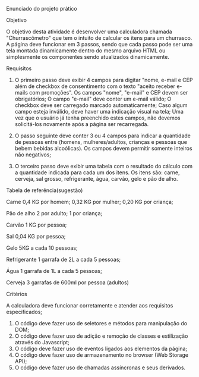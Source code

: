 Enunciado do projeto prático

Objetivo

O objetivo desta atividade é desenvolver uma calculadora chamada "Churrascômetro" que tem o intuito de calcular os itens para um churrasco. A página deve funcionar em 3 passos, sendo que cada passo pode ser uma tela montada dinamicamente dentro do mesmo arquivo HTML ou simplesmente os componentes sendo atualizados dinamicamente.

Requisitos

1. O primeiro passo deve exibir 4 campos para digitar "nome, e-mail e CEP além de checkbox de consentimento com o texto "aceito receber e-mails com promoções".
   Os campos "nome", "e-mail" e CEP devem ser obrigatórios;
   O campo "e-mail" deve conter um e-mail válido;
   O checkbox deve ser carregado marcado automaticamente;
   Caso algum campo esteja inválido, deve haver uma indicação visual na tela;
   Uma vez que o usuário já tenha preenchido estes campos, não devemos solicitá-los novamente após a página ser recarregada.

2. O passo seguinte deve conter 3 ou 4 campos para indicar a quantidade de pessoas entre (homens, mulheres/adultos, crianças e pessoas que bebem bebidas alcoólicas).
   Os campos devem permitir somente inteiros não negativos;

3. O terceiro passo deve exibir uma tabela com o resultado do cálculo com a quantidade indicada para cada um dos itens. Os itens são: carne, cerveja, sal grosso, refrigerante, água, carvão, gelo e pão de alho.

Tabela de referência(sugestão)

Carne
0,4 KG por homem;
0,32 KG por mulher;
0,20 KG por criança;

Pão de alho
2 por adulto;
1 por criança;

Carvão
1 KG por pessoa;

Sal
0,04 KG por pessoa;

Gelo
5KG a cada 10 pessoas;

Refrigerante
1 garrafa de 2L a cada 5 pessoas;

Água
1 garrafa de 1L a cada 5 pessoas;

Cerveja
3 garrafas de 600ml por pessoa (adultos)

Critérios

A calculadora deve funcionar corretamente e atender aos requisitos especificados;

1. O código deve fazer uso de seletores e métodos para manipulação do DOM;
2. O código deve fazer uso de adição e remoção de classes e estilização através do Javascript;
3. O código deve fazer uso de eventos ligados aos elementos da página;
4. O código deve fazer uso de armazenamento no browser (Web Storage API);
5. O código deve fazer uso de chamadas assíncronas e seus derivados.
